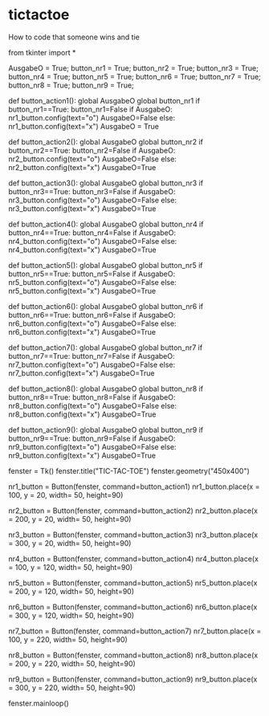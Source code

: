 # tictactoe
How to code that someone wins and tie

from tkinter import *

AusgabeO = True;
button_nr1 = True;
button_nr2 = True;
button_nr3 = True;
button_nr4 = True;
button_nr5 = True;
button_nr6 = True;
button_nr7 = True;
button_nr8 = True;
button_nr9 = True;


def button_action1():
    global AusgabeO
    global button_nr1
    if button_nr1==True:
        button_nr1=False
        if AusgabeO:
            nr1_button.config(text="o")
            AusgabeO=False
        else:
            nr1_button.config(text="x")
            AusgabeO = True
    
def button_action2():
    global AusgabeO
    global button_nr2
    if button_nr2==True:
        button_nr2=False
        if AusgabeO:
            nr2_button.config(text="o")
            AusgabeO=False
        else:
            nr2_button.config(text="x")
            AusgabeO=True
        
def button_action3():
    global AusgabeO
    global button_nr3
    if button_nr3==True:
        button_nr3=False
        if AusgabeO:
            nr3_button.config(text="o")
            AusgabeO=False
        else:
            nr3_button.config(text="x")
            AusgabeO=True

def button_action4():
    global AusgabeO
    global button_nr4
    if button_nr4==True:
        button_nr4=False
        if AusgabeO:
            nr4_button.config(text="o")
            AusgabeO=False
        else:
            nr4_button.config(text="x")
            AusgabeO=True
        
def button_action5():
    global AusgabeO
    global button_nr5
    if button_nr5==True:
        button_nr5=False
        if AusgabeO:
             nr5_button.config(text="o")
             AusgabeO=False
        else:
             nr5_button.config(text="x")
             AusgabeO=True
        
def button_action6():
    global AusgabeO
    global button_nr6
    if button_nr6==True:
        button_nr6=False
        if AusgabeO:
             nr6_button.config(text="o")
             AusgabeO=False
        else:
             nr6_button.config(text="x")
             AusgabeO=True
        
def button_action7():
    global AusgabeO
    global button_nr7
    if button_nr7==True:
        button_nr7=False
        if AusgabeO:
             nr7_button.config(text="o")
             AusgabeO=False
        else:
             nr7_button.config(text="x")
             AusgabeO=True
        
def button_action8():
    global AusgabeO
    global button_nr8
    if button_nr8==True:
        button_nr8=False
        if AusgabeO:
             nr8_button.config(text="o")
             AusgabeO=False
        else:
             nr8_button.config(text="x")
             AusgabeO=True
        
def button_action9():
    global AusgabeO
    global button_nr9
    if button_nr9==True:
        button_nr9=False
        if AusgabeO:
             nr9_button.config(text="o")
             AusgabeO=False
        else:
             nr9_button.config(text="x")
             AusgabeO=True

fenster = Tk()
fenster.title("TIC-TAC-TOE")
fenster.geometry("450x400")

nr1_button = Button(fenster, command=button_action1)
nr1_button.place(x = 100, y = 20, width= 50, height=90)

nr2_button = Button(fenster, command=button_action2)
nr2_button.place(x = 200, y = 20, width= 50, height=90)

nr3_button = Button(fenster, command=button_action3)
nr3_button.place(x = 300, y = 20, width= 50, height=90)

nr4_button = Button(fenster, command=button_action4)
nr4_button.place(x = 100, y = 120, width= 50, height=90)

nr5_button = Button(fenster, command=button_action5)
nr5_button.place(x = 200, y = 120, width= 50, height=90)

nr6_button = Button(fenster, command=button_action6)
nr6_button.place(x = 300, y = 120, width= 50, height=90)

nr7_button = Button(fenster, command=button_action7)
nr7_button.place(x = 100, y = 220, width= 50, height=90)

nr8_button = Button(fenster, command=button_action8)
nr8_button.place(x = 200, y = 220, width= 50, height=90)

nr9_button = Button(fenster, command=button_action9)
nr9_button.place(x = 300, y = 220, width= 50, height=90)











fenster.mainloop()
